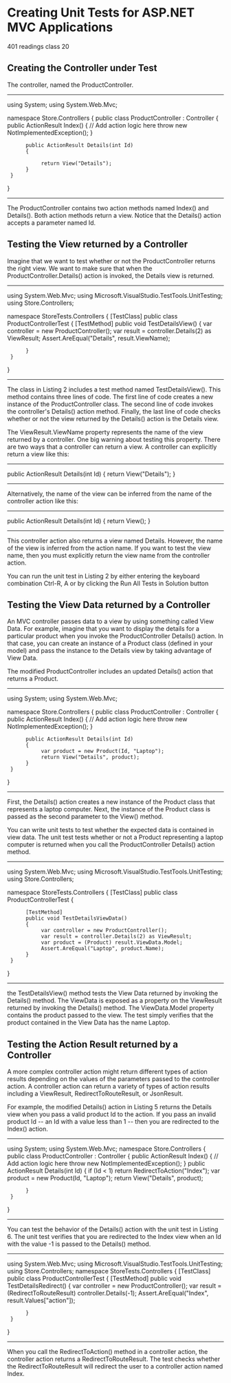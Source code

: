 # Creating Unit Tests for ASP.NET MVC Applications
401 readings class 20

## Creating the Controller under Test
The controller, named the ProductController.

________________________________________________________________________________________________
using System;
using System.Web.Mvc;

namespace Store.Controllers
{
     public class ProductController : Controller
     {
          public ActionResult Index()
          {
               // Add action logic here
               throw new NotImplementedException();
          }

          public ActionResult Details(int Id)
          {

               return View("Details");
          }
     }
}
________________________________________________________________________________________________
The ProductController contains two action methods named Index() and Details(). Both action methods return a view. Notice that the Details() action accepts a parameter named Id.

## Testing the View returned by a Controller
Imagine that we want to test whether or not the ProductController returns the right view. We want to make sure that when the ProductController.Details() action is invoked, the Details view is returned.
________________________________________________________________________________________________
using System.Web.Mvc;
using Microsoft.VisualStudio.TestTools.UnitTesting;
using Store.Controllers;

namespace StoreTests.Controllers
{
     [TestClass]
     public class ProductControllerTest
     {
          [TestMethod]
          public void TestDetailsView()
          {
               var controller = new ProductController();
               var result = controller.Details(2) as ViewResult;
               Assert.AreEqual("Details", result.ViewName);

          }
     }
}
________________________________________________________________________________________________
The class in Listing 2 includes a test method named TestDetailsView(). This method contains three lines of code. The first line of code creates a new instance of the ProductController class. The second line of code invokes the controller's Details() action method. Finally, the last line of code checks whether or not the view returned by the Details() action is the Details view.

The ViewResult.ViewName property represents the name of the view returned by a controller. One big warning about testing this property. There are two ways that a controller can return a view. A controller can explicitly return a view like this:
________________________________________________________________________________________________
public ActionResult Details(int Id)
{
     return View("Details");
}
________________________________________________________________________________________________
Alternatively, the name of the view can be inferred from the name of the controller action like this:
________________________________________________________________________________________________
public ActionResult Details(int Id)
{
     return View();
}
________________________________________________________________________________________________
This controller action also returns a view named Details. However, the name of the view is inferred from the action name. If you want to test the view name, then you must explicitly return the view name from the controller action.

You can run the unit test in Listing 2 by either entering the keyboard combination Ctrl-R, A or by clicking the Run All Tests in Solution button 

## Testing the View Data returned by a Controller

An MVC controller passes data to a view by using something called View Data. For example, imagine that you want to display the details for a particular product when you invoke the ProductController Details() action. In that case, you can create an instance of a Product class (defined in your model) and pass the instance to the Details view by taking advantage of View Data.

The modified ProductController includes an updated Details() action that returns a Product.
________________________________________________________________________________________________
using System;
using System.Web.Mvc;

namespace Store.Controllers
{
     public class ProductController : Controller
     {
          public ActionResult Index()
          {
               // Add action logic here
               throw new NotImplementedException();
          }

          public ActionResult Details(int Id)
          {
               var product = new Product(Id, "Laptop");
               return View("Details", product);
          }
     }
}
________________________________________________________________________________________________
First, the Details() action creates a new instance of the Product class that represents a laptop computer. Next, the instance of the Product class is passed as the second parameter to the View() method.

You can write unit tests to test whether the expected data is contained in view data. The unit test tests whether or not a Product representing a laptop computer is returned when you call the ProductController Details() action method.
________________________________________________________________________________________________
using System.Web.Mvc;
using Microsoft.VisualStudio.TestTools.UnitTesting;
using Store.Controllers;

namespace StoreTests.Controllers
{
     [TestClass]
     public class ProductControllerTest
     {

          [TestMethod]
          public void TestDetailsViewData()
          {
               var controller = new ProductController();
               var result = controller.Details(2) as ViewResult;
               var product = (Product) result.ViewData.Model;
               Assert.AreEqual("Laptop", product.Name);
          }
     }
}
________________________________________________________________________________________________
the TestDetailsView() method tests the View Data returned by invoking the Details() method. The ViewData is exposed as a property on the ViewResult returned by invoking the Details() method. The ViewData.Model property contains the product passed to the view. The test simply verifies that the product contained in the View Data has the name Laptop.

## Testing the Action Result returned by a Controller

A more complex controller action might return different types of action results depending on the values of the parameters passed to the controller action. A controller action can return a variety of types of action results including a ViewResult, RedirectToRouteResult, or JsonResult.

For example, the modified Details() action in Listing 5 returns the Details view when you pass a valid product Id to the action. If you pass an invalid product Id -- an Id with a value less than 1 -- then you are redirected to the Index() action.

________________________________________________________________________________________________
using System;
using System.Web.Mvc;
namespace Store.Controllers
{
     public class ProductController : Controller
     {
          public ActionResult Index()
          {
               // Add action logic here
               throw new NotImplementedException();
          }
          public ActionResult Details(int Id)
          {
               if (Id < 1)
                    return RedirectToAction("Index");
               var product = new Product(Id, "Laptop");
               return View("Details", product);

          }
     }
}
________________________________________________________________________________________________

You can test the behavior of the Details() action with the unit test in Listing 6. The unit test verifies that you are redirected to the Index view when an Id with the value -1 is passed to the Details() method.

________________________________________________________________________________________________
using System.Web.Mvc;
using Microsoft.VisualStudio.TestTools.UnitTesting;
using Store.Controllers;
namespace StoreTests.Controllers
{
     [TestClass]
     public class ProductControllerTest
     {
          [TestMethod]
          public void TestDetailsRedirect()
          {
               var controller = new ProductController();
               var result = (RedirectToRouteResult) controller.Details(-1);
               Assert.AreEqual("Index", result.Values["action"]);

          }
     }
}
________________________________________________________________________________________________

When you call the RedirectToAction() method in a controller action, the controller action returns a RedirectToRouteResult. The test checks whether the RedirectToRouteResult will redirect the user to a controller action named Index.


